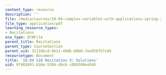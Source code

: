 ```yaml
---
content_type: resource
description: ''
file: /media/courses/18-04-complex-variables-with-applications-spring-2018/9f481691b16e53bbd6c6c0b9360ea5d4_MIT18_04S18_Recit3-solutions.pdf
file_type: application/pdf
learning_resource_types:
- Recitations
ocw_type: OCWFile
parent_title: Recitations
parent_type: CourseSection
parent_uid: 3112dbcd-9b11-49db-60b0-7ee958f57cd4
resourcetype: Document
title: '18.04 S18 Recitation 3: Solutions'
uid: 9f481691-b16e-53bb-d6c6-c0b9360ea5d4
---
```

